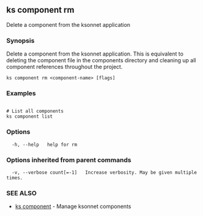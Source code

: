 ## ks component rm

Delete a component from the ksonnet application

### Synopsis

Delete a component from the ksonnet application. This is equivalent to deleting the
component file in the components directory and cleaning up all component
references throughout the project.

```
ks component rm <component-name> [flags]
```

### Examples

```

# List all components
ks component list
```

### Options

```
  -h, --help   help for rm
```

### Options inherited from parent commands

```
  -v, --verbose count[=-1]   Increase verbosity. May be given multiple times.
```

### SEE ALSO

* [ks component](ks_component.md)	 - Manage ksonnet components

